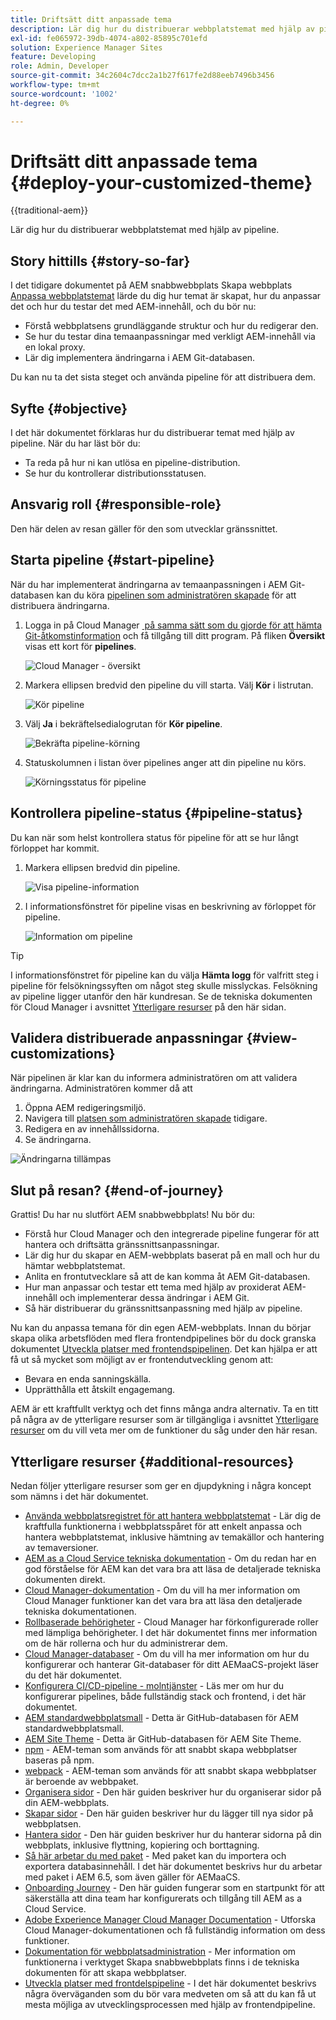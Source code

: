```yaml
---
title: Driftsätt ditt anpassade tema
description: Lär dig hur du distribuerar webbplatstemat med hjälp av pipeline.
exl-id: fe065972-39db-4074-a802-85895c701efd
solution: Experience Manager Sites
feature: Developing
role: Admin, Developer
source-git-commit: 34c2604c7dcc2a1b27f617fe2d88eeb7496b3456
workflow-type: tm+mt
source-wordcount: '1002'
ht-degree: 0%

---
```


# Driftsätt ditt anpassade tema {#deploy-your-customized-theme}

{{traditional-aem}}

Lär dig hur du distribuerar webbplatstemat med hjälp av pipeline.

## Story hittills {#story-so-far}

I det tidigare dokumentet på AEM snabbwebbplats Skapa webbplats [Anpassa webbplatstemat](customize-theme.md) lärde du dig hur temat är skapat, hur du anpassar det och hur du testar det med AEM-innehåll, och du bör nu:

* Förstå webbplatsens grundläggande struktur och hur du redigerar den.
* Se hur du testar dina temaanpassningar med verkligt AEM-innehåll via en lokal proxy.
* Lär dig implementera ändringarna i AEM Git-databasen.

Du kan nu ta det sista steget och använda pipeline för att distribuera dem.

## Syfte {#objective}

I det här dokumentet förklaras hur du distribuerar temat med hjälp av pipeline. När du har läst bör du:

* Ta reda på hur ni kan utlösa en pipeline-distribution.
* Se hur du kontrollerar distributionsstatusen.

## Ansvarig roll {#responsible-role}

Den här delen av resan gäller för den som utvecklar gränssnittet.

## Starta pipeline {#start-pipeline}

När du har implementerat ändringarna av temaanpassningen i AEM Git-databasen kan du köra [pipelinen som administratören skapade](pipeline-setup.md) för att distribuera ändringarna.

1. Logga in på Cloud Manager [&#x200B; på samma sätt som du gjorde för att hämta Git-åtkomstinformation](retrieve-access.md) och få tillgång till ditt program. På fliken **Översikt** visas ett kort för **pipelines**.

   ![Cloud Manager - översikt](assets/cloud-manager-overview.png)

1. Markera ellipsen bredvid den pipeline du vill starta. Välj **Kör** i listrutan.

   ![Kör pipeline](assets/run-pipeline.png)

1. Välj **Ja** i bekräftelsedialogrutan för **Kör pipeline**.

   ![Bekräfta pipeline-körning](assets/pipeline-confirm.png)

1. Statuskolumnen i listan över pipelines anger att din pipeline nu körs.

   ![Körningsstatus för pipeline](assets/pipeline-running.png)

## Kontrollera pipeline-status {#pipeline-status}

Du kan när som helst kontrollera status för pipeline för att se hur långt förloppet har kommit.

1. Markera ellipsen bredvid din pipeline.

   ![Visa pipeline-information](assets/view-pipeline-details.png)

1. I informationsfönstret för pipeline visas en beskrivning av förloppet för pipeline.

   ![Information om pipeline](assets/pipeline-details.png)

>[!TIP]
>
>I informationsfönstret för pipeline kan du välja **Hämta logg** för valfritt steg i pipeline för felsökningssyften om något steg skulle misslyckas. Felsökning av pipeline ligger utanför den här kundresan. Se de tekniska dokumenten för Cloud Manager i avsnittet [Ytterligare resurser](#additional-resources) på den här sidan.

## Validera distribuerade anpassningar {#view-customizations}

När pipelinen är klar kan du informera administratören om att validera ändringarna. Administratören kommer då att

1. Öppna AEM redigeringsmiljö.
1. Navigera till [platsen som administratören skapade](create-site.md) tidigare.
1. Redigera en av innehållssidorna.
1. Se ändringarna.

![Ändringarna tillämpas](assets/changes-applied.png)

## Slut på resan? {#end-of-journey}

Grattis! Du har nu slutfört AEM snabbwebbplats! Nu bör du:

* Förstå hur Cloud Manager och den integrerade pipeline fungerar för att hantera och driftsätta gränssnittsanpassningar.
* Lär dig hur du skapar en AEM-webbplats baserat på en mall och hur du hämtar webbplatstemat.
* Anlita en frontutvecklare så att de kan komma åt AEM Git-databasen.
* Hur man anpassar och testar ett tema med hjälp av proxiderat AEM-innehåll och implementerar dessa ändringar i AEM Git.
* Så här distribuerar du gränssnittsanpassning med hjälp av pipeline.

Nu kan du anpassa temana för din egen AEM-webbplats. Innan du börjar skapa olika arbetsflöden med flera frontendpipelines bör du dock granska dokumentet [Utveckla platser med frontendspipelinen](/help/implementing/developing/introduction/developing-with-front-end-pipelines.md). Det kan hjälpa er att få ut så mycket som möjligt av er frontendutveckling genom att:

* Bevara en enda sanningskälla.
* Upprätthålla ett åtskilt engagemang.

AEM är ett kraftfullt verktyg och det finns många andra alternativ. Ta en titt på några av de ytterligare resurser som är tillgängliga i avsnittet [Ytterligare resurser](#additional-resources) om du vill veta mer om de funktioner du såg under den här resan.

## Ytterligare resurser {#additional-resources}

Nedan följer ytterligare resurser som ger en djupdykning i några koncept som nämns i det här dokumentet.

* [Använda webbplatsregistret för att hantera webbplatstemat](/help/sites-cloud/administering/site-creation/site-rail.md) - Lär dig de kraftfulla funktionerna i webbplatsspåret för att enkelt anpassa och hantera webbplatstemat, inklusive hämtning av temakällor och hantering av temaversioner.
* [AEM as a Cloud Service tekniska dokumentation](https://experienceleague.adobe.com/docs/experience-manager-cloud-service.html?lang=sv-SE) - Om du redan har en god förståelse för AEM kan det vara bra att läsa de detaljerade tekniska dokumenten direkt.
* [Cloud Manager-dokumentation](https://experienceleague.adobe.com/docs/experience-manager-cloud-service/onboarding/onboarding-concepts/cloud-manager-introduction.html?lang=sv-SE) - Om du vill ha mer information om Cloud Manager funktioner kan det vara bra att läsa den detaljerade tekniska dokumentationen.
* [Rollbaserade behörigheter](https://experienceleague.adobe.com/docs/experience-manager-cloud-manager/using/requirements/role-based-permissions.html?lang=sv-SE) - Cloud Manager har förkonfigurerade roller med lämpliga behörigheter. I det här dokumentet finns mer information om de här rollerna och hur du administrerar dem.
* [Cloud Manager-databaser](/help/implementing/cloud-manager/managing-code/managing-repositories.md) - Om du vill ha mer information om hur du konfigurerar och hanterar Git-databaser för ditt AEMaaCS-projekt läser du det här dokumentet.
* [Konfigurera CI/CD-pipeline - molntjänster](/help/implementing/cloud-manager/configuring-pipelines/introduction-ci-cd-pipelines.md) - Läs mer om hur du konfigurerar pipelines, både fullständig stack och frontend, i det här dokumentet.
* [AEM standardwebbplatsmall](https://github.com/adobe/aem-site-template-standard) - Detta är GitHub-databasen för AEM standardwebbplatsmall.
* [AEM Site Theme](https://github.com/adobe/aem-site-template-standard-theme-e2e) - Detta är GitHub-databasen för AEM Site Theme.
* [npm](https://www.npmjs.com) - AEM-teman som används för att snabbt skapa webbplatser baseras på npm.
* [webpack](https://webpack.js.org) - AEM-teman som används för att snabbt skapa webbplatser är beroende av webbpaket.
* [Organisera sidor](/help/sites-cloud/authoring/sites-console/organizing-pages.md) - Den här guiden beskriver hur du organiserar sidor på din AEM-webbplats.
* [Skapar sidor](/help/sites-cloud/authoring/sites-console/creating-pages.md) - Den här guiden beskriver hur du lägger till nya sidor på webbplatsen.
* [Hantera sidor](/help/sites-cloud/authoring/sites-console/managing-pages.md) - Den här guiden beskriver hur du hanterar sidorna på din webbplats, inklusive flyttning, kopiering och borttagning.
* [Så här arbetar du med paket](/help/implementing/developing/tools/package-manager.md) - Med paket kan du importera och exportera databasinnehåll. I det här dokumentet beskrivs hur du arbetar med paket i AEM 6.5, som även gäller för AEMaaCS.
* [Onboarding Journey](/help/journey-onboarding/overview.md) - Den här guiden fungerar som en startpunkt för att säkerställa att dina team har konfigurerats och tillgång till AEM as a Cloud Service.
* [Adobe Experience Manager Cloud Manager Documentation](https://experienceleague.adobe.com/docs/experience-manager-cloud-manager/using/introduction-to-cloud-manager.html?lang=sv-SE) - Utforska Cloud Manager-dokumentationen och få fullständig information om dess funktioner.
* [Dokumentation för webbplatsadministration](/help/sites-cloud/administering/site-creation/create-site.md) - Mer information om funktionerna i verktyget Skapa snabbwebbplats finns i de tekniska dokumenten för att skapa webbplatser.
* [Utveckla platser med frontdelspipeline](/help/implementing/developing/introduction/developing-with-front-end-pipelines.md) - I det här dokumentet beskrivs några överväganden som du bör vara medveten om så att du kan få ut mesta möjliga av utvecklingsprocessen med hjälp av frontendpipeline.
